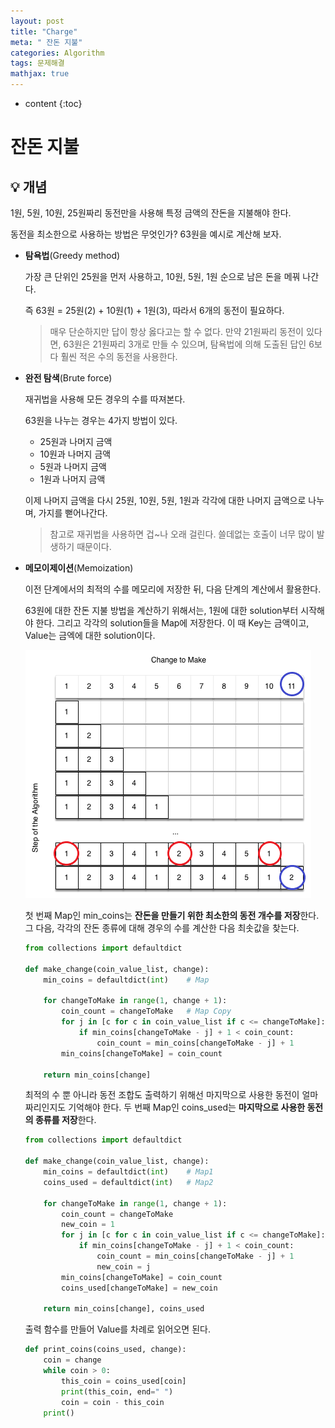 ```yaml
---
layout: post
title: "Charge"
meta: " 잔돈 지불"
categories: Algorithm
tags: 문제해결
mathjax: true
---
```




* content
{:toc}
# 잔돈 지불

## 💡 개념

1원, 5원, 10원, 25원짜리 동전만을 사용해 특정 금액의 잔돈을 지불해야 한다.

동전을 최소한으로 사용하는 방법은 무엇인가? 63원을 예시로 계산해 보자.

- **탐욕법**(Greedy method)

  가장 큰 단위인 25원을 먼저 사용하고, 10원, 5원, 1원 순으로 남은 돈을 메꿔 나간다. 

  즉 63원 = 25원(2) + 10원(1) + 1원(3), 따라서 6개의 동전이 필요하다.

  > 매우 단순하지만 답이 항상 옳다고는 할 수 없다. 만약 21원짜리 동전이 있다면, 63원은 21원짜리 3개로 만들 수 있으며, 탐욕법에 의해 도출된 답인 6보다 훨씬 적은 수의 동전을 사용한다.

- **완전 탐색**(Brute force)

  재귀법을 사용해 모든 경우의 수를 따져본다.

  63원을 나누는 경우는 4가지 방법이 있다.
  
  - 25원과 나머지 금액
  - 10원과 나머지 금액
  - 5원과 나머지 금액
  - 1원과 나머지 금액
  
  이제 나머지 금액을 다시 25원, 10원, 5원, 1원과 각각에 대한 나머지 금액으로 나누며, 가지를 뻗어나간다.
  
  > 참고로 재귀법을 사용하면 겁~나 오래 걸린다. 쓸데없는 호출이 너무 많이 발생하기 때문이다. 
  
- **메모이제이션**(Memoization)

  이전 단계에서의 최적의 수를 메모리에 저장한 뒤, 다음 단계의 계산에서 활용한다.

  63원에 대한 잔돈 지불 방법을 계산하기 위해서는, 1원에 대한 solution부터 시작해야 한다. 그리고 각각의 solution들을 Map에 저장한다. 이 때 Key는 금액이고, Value는 금엑에 대한 solution이다.

  ![](https://raw.githubusercontent.com/codingalzi/algopy/master/notebooks/_images/changeTable.png)

  첫 번째 Map인 min_coins는 **잔돈을 만들기 위한 최소한의 동전 개수를 저장**한다. 그 다음, 각각의 잔돈 종류에 대해 경우의 수를 계산한 다음 최솟값을 찾는다.

  ```python
  from collections import defaultdict
  
  def make_change(coin_value_list, change):
      min_coins = defaultdict(int)    # Map
      
      for changeToMake in range(1, change + 1):
          coin_count = changeToMake   # Map Copy
          for j in [c for c in coin_value_list if c <= changeToMake]:
              if min_coins[changeToMake - j] + 1 < coin_count:
                  coin_count = min_coins[changeToMake - j] + 1
          min_coins[changeToMake] = coin_count
  
      return min_coins[change]
  ```

  최적의 수 뿐 아니라 동전 조합도 출력하기 위해선 마지막으로 사용한 동전이 얼마짜리인지도 기억해야 한다. 두 번째 Map인 coins_used는 **마지막으로 사용한 동전의 종류를 저장**한다.

  ```python
  from collections import defaultdict
  
  def make_change(coin_value_list, change):
      min_coins = defaultdict(int)    # Map1
      coins_used = defaultdict(int)   # Map2
      
      for changeToMake in range(1, change + 1):
          coin_count = changeToMake
          new_coin = 1
          for j in [c for c in coin_value_list if c <= changeToMake]:
              if min_coins[changeToMake - j] + 1 < coin_count:
                  coin_count = min_coins[changeToMake - j] + 1
                  new_coin = j
          min_coins[changeToMake] = coin_count
          coins_used[changeToMake] = new_coin
      
      return min_coins[change], coins_used
  ```

  출력 함수를 만들어 Value를 차례로 읽어오면 된다.

  ```python
  def print_coins(coins_used, change):
      coin = change
      while coin > 0:
          this_coin = coins_used[coin]
          print(this_coin, end=" ")
          coin = coin - this_coin
      print()
  ```

  
